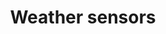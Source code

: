 ---
layout: device_api_document
title: Weather sensors
parameters:
  - name: compatible hardware version
    value: 1.*
  - name: firmware version
    value: 1.0
  - name: USB port
    value: micro-B
  - name: Serial port speed
    value: 115200
  - name: USB voltage
    value: 5V
  - name: USB current
    value: 100mA

links:
  - text: "Exaberry"
    url: "https://www.exaberry.org"
  - text: "Getting Started"
    url: "https://www.exaberry.org/getting_started"
  - text: "General Specifications"
    url: "https://www.exaberry.org/specifications"
verbs:
  - verb: read
    properties:
    - path: "temperature.value"
      description: "Read the temperature value."
      var_explanations:
        - "The output data type is <span class=\"bg-light rounded command-var\">float</span>." 
    - path: "temperature.unit"
      description: "Read the temperature unit."
      var_explanations:
        - "The output data type is <span class=\"bg-light rounded command-var\">enum</span>.The value is<span class=\"bg-light rounded command-var\">{celsius}</span>." 
    - path: "pressure.value"
      description: "Read the barometric pressure value."
      var_explanations:
        - "The output data type is <span class=\"bg-light rounded command-var\">float</span>." 
    - path: "pressure.unit"
      description: "Read the barometric temperature unit."
      var_explanations:
        - "The output data type is <span class=\"bg-light rounded command-var\">enum</span>.The value is<span class=\"bg-light rounded command-var\">{pascal}</span>." 
    - path: "humidity.value"
      description: "Read the relative humidity (RH) value."
      var_explanations:
        - "The output data type is <span class=\"bg-light rounded command-var\">float</span>." 
    - path: "humidity.unit"
      description: "Read the humidity unit."
      var_explanations:
        - "The output data type is <span class=\"bg-light rounded command-var\">enum</span>.The value is<span class=\"bg-light rounded command-var\">{percent}</span>." 
    - path: "calibration.temperature.offset"
      description: "Read the temperature linear calibration offset."
      var_explanations:
        - "The output data type is <span class=\"bg-light rounded command-var\">float</span>."
        - "The value range of this property is <span class=\"bg-light rounded command-var\">[-500, 500]</span>."
      additional_description: 
        - "The temperature reading is offset by the value of this property. calibrated_reading = <i>scale</i> * raw_reading + <i>offset</i>. This property is the <i>offset</i> of the formula."        
 
    - path: "calibration.temperature.scale"
      description: "Read the temperature linear calibration scale."
      var_explanations:
        - "The output data type is <span class=\"bg-light rounded command-var\">float</span>."
        - "The value range of this property is <span class=\"bg-light rounded command-var\">[-100, 100]</span>."
      additional_description:  
        - "The temperature reading is scaled by the value of this property. calibrated_reading = <i>scale</i> * raw_reading + <i>offset</i>. This property is the <i>scale</i> of the formula"       
 
    - path: "calibration.pressure.offset"
      description: "Read the pressure linear calibration offset."
      var_explanations:
        - "The output data type is <span class=\"bg-light rounded command-var\">float</span>."
        - "The value range of this property is <span class=\"bg-light rounded command-var\">[-50000000, 50000000]</span>."
      additional_description:   
        - "The pressure reading is offset by the value of this property. calibrated_reading = <i>scale</i> * raw_reading + <i>offset</i>. This property is the <i>offset</i> of the formula."      
 
    - path: "calibration.pressure.scale"
      description: "Read the pressure linear calibration scale."
      var_explanations:
        - "The output data type is <span class=\"bg-light rounded command-var\">float</span>."
        - "The value range of this property is <span class=\"bg-light rounded command-var\">[-100, 100]</span>."
      additional_description:    
        - "The pressure reading is scaled by the value of this property. calibrated_reading = <i>scale</i> * raw_reading + <i>offset</i>. This property is the <i>scale</i> of the formula"     
 
    - path: "calibration.humidity.offset"
      description: "Read the humidity linear calibration offset."
      var_explanations:
        - "The output data type is <span class=\"bg-light rounded command-var\">float</span>."
        - "The value range of this property is <span class=\"bg-light rounded command-var\">[-100, 100]</span>."
      additional_description:     
        - "The humidity reading is offset by the value of this property. calibrated_reading = <i>scale</i> * raw_reading + <i>offset</i>. This property is the <i>offset</i> of the formula."    
 
    - path: "calibration.humidity.scale"
      description: "Read the humidity linear calibration scale."
      var_explanations:
        - "The output data type is <span class=\"bg-light rounded command-var\">float</span>."
        - "The value range of this property is <span class=\"bg-light rounded command-var\">[-100, 100]</span>."
      additional_description:      
        - "The humidity reading is scaled by the value of this property. calibrated_reading = <i>scale</i> * raw_reading + <i>offset</i>. This property is the <i>scale</i> of the formula"   
 
    - path: "device.exaberry"
      description: "Read the URL to the Exaberry.org."
      var_explanations:
        - "The output data type is <span class=\"bg-light rounded command-var\">string</span>."
      additional_description:         
 
    - path: "device.documentation"
      description: "Read the URL to the documentation."
      var_explanations:
        - "The output data type is <span class=\"bg-light rounded command-var\">string</span>."
      additional_description:         
 
    - path: "device.name"
      description: "Read the name of the device."
      var_explanations:
        - "The output data type is <span class=\"bg-light rounded command-var\">string</span>."
      additional_description:         
 
    - path: "device.systick"
      description: "Read the system ticks since powered up."
      var_explanations:
        - "The output data type is <span class=\"bg-light rounded command-var\">uint</span>."
      additional_description:         
 
    - path: "device.id"
      description: "Read the device ID."
      var_explanations:
        - "The output data type is <span class=\"bg-light rounded command-var\">hex</span>."
      additional_description:         
 
    - path: "device.type_id"
      description: "Read the type ID of the device."
      var_explanations:
        - "The output data type is <span class=\"bg-light rounded command-var\">string</span>."
      additional_description:         
 
    - path: "device.firmware.version"
      description: "Read the firmware version."
      var_explanations:
        - "The output data type is <span class=\"bg-light rounded command-var\">string</span>."
      additional_description:         
 
    - path: "device.hardware.version"
      description: "Read the hardware version."
      var_explanations:
        - "The output data type is <span class=\"bg-light rounded command-var\">string</span>."
      additional_description:         
  
  - verb: write
    properties:
    - path: "calibration.temperature.offset={float}"
      description: "Write to the temperature linear calibration offset."
      var_explanations:
        - "The input data type is<span class=\"bg-light rounded command-var\">float</span>."
        - "The value range of this property is <span class=\"bg-light rounded command-var\">[-500, 500]</span>."
      additional_description: 
        - "The temperature reading is offset by the value of this property. calibrated_reading = <i>scale</i> * raw_reading + <i>offset</i>. This property is the <i>offset</i> of the formula."        
 
    - path: "calibration.temperature.scale={float}"
      description: "Write to the temperature linear calibration scale."
      var_explanations:
        - "The input data type is<span class=\"bg-light rounded command-var\">float</span>."
        - "The value range of this property is <span class=\"bg-light rounded command-var\">[-100, 100]</span>."
      additional_description:  
        - "The temperature reading is scaled by the value of this property. calibrated_reading = <i>scale</i> * raw_reading + <i>offset</i>. This property is the <i>scale</i> of the formula"       
 
    - path: "calibration.pressure.offset={float}"
      description: "Write to the pressure linear calibration offset."
      var_explanations:
        - "The input data type is<span class=\"bg-light rounded command-var\">float</span>."
        - "The value range of this property is <span class=\"bg-light rounded command-var\">[-50000000, 50000000]</span>."
      additional_description:   
        - "The pressure reading is offset by the value of this property. calibrated_reading = <i>scale</i> * raw_reading + <i>offset</i>. This property is the <i>offset</i> of the formula."      
 
    - path: "calibration.pressure.scale={float}"
      description: "Write to the pressure linear calibration scale."
      var_explanations:
        - "The input data type is<span class=\"bg-light rounded command-var\">float</span>."
        - "The value range of this property is <span class=\"bg-light rounded command-var\">[-100, 100]</span>."
      additional_description:    
        - "The pressure reading is scaled by the value of this property. calibrated_reading = <i>scale</i> * raw_reading + <i>offset</i>. This property is the <i>scale</i> of the formula"     
 
    - path: "calibration.humidity.offset={float}"
      description: "Write to the humidity linear calibration offset."
      var_explanations:
        - "The input data type is<span class=\"bg-light rounded command-var\">float</span>."
        - "The value range of this property is <span class=\"bg-light rounded command-var\">[-100, 100]</span>."
      additional_description:     
        - "The humidity reading is offset by the value of this property. calibrated_reading = <i>scale</i> * raw_reading + <i>offset</i>. This property is the <i>offset</i> of the formula."    
 
    - path: "calibration.humidity.scale={float}"
      description: "Write to the humidity linear calibration scale."
      var_explanations:
        - "The input data type is<span class=\"bg-light rounded command-var\">float</span>."
        - "The value range of this property is <span class=\"bg-light rounded command-var\">[-100, 100]</span>."
      additional_description:      
        - "The humidity reading is scaled by the value of this property. calibrated_reading = <i>scale</i> * raw_reading + <i>offset</i>. This property is the <i>scale</i> of the formula"   
 
    - path: "device.restart={bool}"
      description: "Write to the switch of restarting the device."
      var_explanations:
        - "The input data type is<span class=\"bg-light rounded command-var\">bool</span>."
        - "The default value of <span class=\"bg-light rounded command-var\">device.restart</span> is <span class=\"bg-light rounded command-var\">True</span>. <span class=\"bg-light rounded command-var\">&gt; write device.restart</span> is equivalent to <span class=\"bg-light rounded command-var\">&gt; write device.restart=True</span>"
      additional_description:         
 
    - path: "device.reset={bool}"
      description: "Write to the switch of resetting the device."
      var_explanations:
        - "The input data type is<span class=\"bg-light rounded command-var\">bool</span>."
        - "The default value of <span class=\"bg-light rounded command-var\">device.reset</span> is <span class=\"bg-light rounded command-var\">True</span>. <span class=\"bg-light rounded command-var\">&gt; write device.reset</span> is equivalent to <span class=\"bg-light rounded command-var\">&gt; write device.reset=True</span>"
      additional_description:
        - "Reset calibration parameters and device name to their default values."         
 
    - path: "device.name={string}"
      description: "Write to the name of the device."
      var_explanations:
        - "The input data type is<span class=\"bg-light rounded command-var\">string</span>."
        - "The length of the <span class=\"bg-light rounded command-var\">{string}</span> should be less than 16."
      additional_description:         
  


features:
  - "Temperature, barometric pressure and humidity sensor combo"
  - "Linear calibration available for sensor readings"

dims:
  - name: "A"
    value: "12mm"
  - name: "B"
    value: "35mm"
  - name: "C"
    value: "2mm"

examples:
  - title: "Read enviromental temperature"
    commands:
      - "read temperature"
    description: ""
  - title: "Read barometric pressure"
    commands:
      - "read pressure"
    description: ""
  - title: "Read relative humidity"
    commands:
      - "read humidity"
    description: ""
  - title: "Calibrate temperature reading"
    commands:
      - "write calibration.temperature.offset=0.5"
      - "write calibration.temperature.scale=1.01"
    description: "After writing to the calibration parameters, the new temperature reading will be: 1.01*raw_reading+0.5"

teaser_images:
  - file: "top.jpg"
    title: "Sensor board top view"
    description: ""
  - file: "bottom.jpg"
    title: "Sensor board bottom view"
    description: ""

---